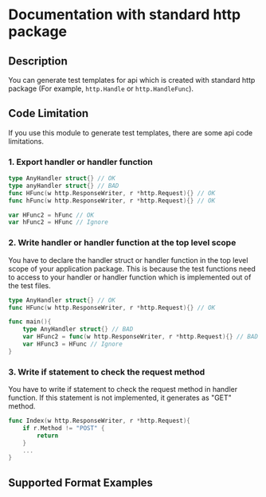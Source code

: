 # Documentation with standard http package

## Description

You can generate test templates for api which is created with standard http package 
(For example, ```http.Handle``` or ```http.HandleFunc```).

## Code Limitation

If you use this module to generate test templates, there are some api code limitations.

### 1. Export handler or handler function
```go
type AnyHandler struct{} // OK
type anyHandler struct{} // BAD
func HFunc(w http.ResponseWriter, r *http.Request){} // OK
func hFunc(w http.ResponseWriter, r *http.Request){} // OK

var HFunc2 = hFunc // OK
var hFunc2 = HFunc // Ignore
```


### 2. Write handler or handler function at the top level scope
You have to declare the handler struct or handler function in the top level scope of your application package.
This is because the test functions need to access to your handler or handler function which is implemented out of the test files.

```go
type AnyHandler struct{} // OK
func HFunc(w http.ResponseWriter, r *http.Request){} // OK

func main(){
    type AnyHandler struct{} // BAD
    var HFunc2 = func(w http.ResponseWriter, r *http.Request){} // BAD
    var HFunc3 = HFunc // Ignore
}
```

### 3. Write if statement to check the request method
You have to write if statement to check the request method in handler function.
If this statement is not implemented, it generates as "GET" method.

```go
func Index(w http.ResponseWriter, r *http.Request){
    if r.Method != "POST" {
        return
    }
    ...
}
```

## Supported Format Examples
```
```
